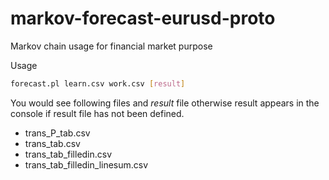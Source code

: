 # markov-forecast-eurusd-proto
Markov chain usage for financial market purpose

Usage 

```bash
forecast.pl learn.csv work.csv [result]
```

You would see following files and _result_ file otherwise result appears in the console if result file has not been defined.

 - trans_P_tab.csv  
 - trans_tab.csv  
 - trans_tab_filledin.csv  
 - trans_tab_filledin_linesum.csv
